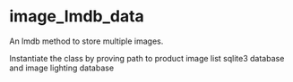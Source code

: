 # image_lmdb_data
An lmdb  method to store multiple images.


Instantiate the class by proving path to product image list sqlite3 database and image lighting database
